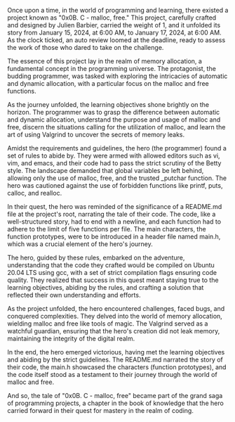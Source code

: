 Once upon a time, in the world of programming and learning, there existed a project known as "0x0B. C - malloc, free." This project, carefully crafted and designed by Julien Barbier, carried the weight of 1, and it unfolded its story from January 15, 2024, at 6:00 AM, to January 17, 2024, at 6:00 AM. As the clock ticked, an auto review loomed at the deadline, ready to assess the work of those who dared to take on the challenge.

The essence of this project lay in the realm of memory allocation, a fundamental concept in the programming universe. The protagonist, the budding programmer, was tasked with exploring the intricacies of automatic and dynamic allocation, with a particular focus on the malloc and free functions.

As the journey unfolded, the learning objectives shone brightly on the horizon. The programmer was to grasp the difference between automatic and dynamic allocation, understand the purpose and usage of malloc and free, discern the situations calling for the utilization of malloc, and learn the art of using Valgrind to uncover the secrets of memory leaks.

Amidst the requirements and guidelines, the hero (the programmer) found a set of rules to abide by. They were armed with allowed editors such as vi, vim, and emacs, and their code had to pass the strict scrutiny of the Betty style. The landscape demanded that global variables be left behind, allowing only the use of malloc, free, and the trusted _putchar function. The hero was cautioned against the use of forbidden functions like printf, puts, calloc, and realloc.

In their quest, the hero was reminded of the significance of a README.md file at the project's root, narrating the tale of their code. The code, like a well-structured story, had to end with a newline, and each function had to adhere to the limit of five functions per file. The main characters, the function prototypes, were to be introduced in a header file named main.h, which was a crucial element of the hero's journey.

The hero, guided by these rules, embarked on the adventure, understanding that the code they crafted would be compiled on Ubuntu 20.04 LTS using gcc, with a set of strict compilation flags ensuring code quality. They realized that success in this quest meant staying true to the learning objectives, abiding by the rules, and crafting a solution that reflected their own understanding and efforts.

As the project unfolded, the hero encountered challenges, faced bugs, and conquered complexities. They delved into the world of memory allocation, wielding malloc and free like tools of magic. The Valgrind served as a watchful guardian, ensuring that the hero's creation did not leak memory, maintaining the integrity of the digital realm.

In the end, the hero emerged victorious, having met the learning objectives and abiding by the strict guidelines. The README.md narrated the story of their code, the main.h showcased the characters (function prototypes), and the code itself stood as a testament to their journey through the world of malloc and free.

And so, the tale of "0x0B. C - malloc, free" became part of the grand saga of programming projects, a chapter in the book of knowledge that the hero carried forward in their quest for mastery in the realm of coding.
